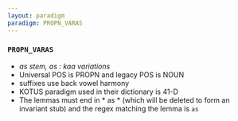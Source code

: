 ```yaml
---
layout: paradigm
paradigm: PROPN_VARAS
---
```

### ` PROPN_VARAS `

* _as stem, as : kaa variations_
* Universal POS is PROPN and legacy POS is NOUN
* suffixes use back vowel harmony
* KOTUS paradigm used in their dictionary is 41-D
* The lemmas must end in * as * (which will be deleted to form an invariant stub) and the regex matching the lemma is ` as `
